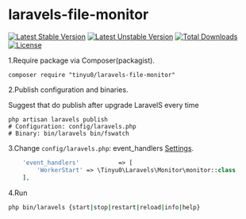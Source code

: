 # laravels-file-monitor

[![Latest Stable Version](https://poser.pugx.org/tinyu0/laravels-file-monitor/v/stable.svg)](https://packagist.org/packages/tinyu0/laravels-file-monitor)
[![Latest Unstable Version](https://poser.pugx.org/tinyu0/laravels-file-monitor/v/unstable.svg)](https://packagist.org/packages/tinyu0/laravels-file-monitor)
[![Total Downloads](https://poser.pugx.org/tinyu0/laravels-file-monitor/downloads.svg)](https://packagist.org/packages/tinyu0/laravels-file-monitor)
[![License](https://poser.pugx.org/tinyu0/laravels-file-monitor/license.svg)](https://github.com/tinyu0/laravels-file-monitor/blob/master/LICENSE)

1.Require package via Composer(packagist).
```
composer require "tinyu0/laravels-file-monitor"
```

2.Publish configuration and binaries.

Suggest that do publish after upgrade LaravelS every time
```
php artisan laravels publish
# Configuration: config/laravels.php
# Binary: bin/laravels bin/fswatch
```

3.Change `config/laravels.php`: event_handlers [Settings](https://github.com/tinyu0/laravels-file-monitor/blob/master/Settings.md).
```php
    'event_handlers'           => [
        'WorkerStart' => \Tinyu0\Laravels\Monitor\monitor::class
    ],
```

4.Run
```bash
php bin/laravels {start|stop|restart|reload|info|help}
```

